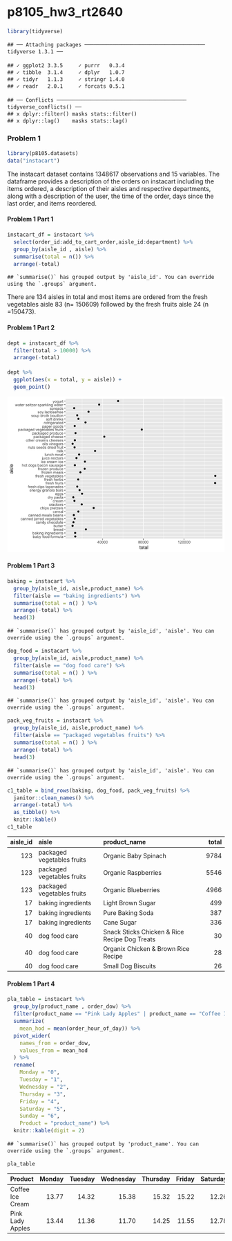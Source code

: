 p8105\_hw3\_rt2640
================

``` r
library(tidyverse)
```

    ## ── Attaching packages ─────────────────────────────────────── tidyverse 1.3.1 ──

    ## ✓ ggplot2 3.3.5     ✓ purrr   0.3.4
    ## ✓ tibble  3.1.4     ✓ dplyr   1.0.7
    ## ✓ tidyr   1.1.3     ✓ stringr 1.4.0
    ## ✓ readr   2.0.1     ✓ forcats 0.5.1

    ## ── Conflicts ────────────────────────────────────────── tidyverse_conflicts() ──
    ## x dplyr::filter() masks stats::filter()
    ## x dplyr::lag()    masks stats::lag()

### Problem 1

``` r
library(p8105.datasets)
data("instacart")
```

The instacart dataset contains 1348617 observations and 15 variables.
The dataframe provides a description of the orders on instacart
including the items ordered, a description of their aisles and
respective departments, along with a description of the user, the time
of the order, days since the last order, and items reordered.

#### Problem 1 Part 1

``` r
instacart_df = instacart %>%
  select(order_id:add_to_cart_order,aisle_id:department) %>% 
  group_by(aisle_id , aisle) %>%
  summarise(total = n()) %>%
  arrange(-total)
```

    ## `summarise()` has grouped output by 'aisle_id'. You can override using the `.groups` argument.

There are 134 aisles in total and most items are ordered from the fresh
vegetables aisle 83 (n= 150609) followed by the fresh fruits aisle 24 (n
=150473).

#### Problem 1 Part 2

``` r
dept = instacart_df %>%
  filter(total > 10000) %>%
  arrange(-total)

dept %>%
  ggplot(aes(x = total, y = aisle)) +
  geom_point()
```

![](p8105_hw3_rt2640_files/figure-gfm/unnamed-chunk-2-1.png)<!-- -->

#### Problem 1 Part 3

``` r
baking = instacart %>%
  group_by(aisle_id, aisle,product_name) %>%
  filter(aisle == "baking ingredients") %>%
  summarise(total = n() ) %>%
  arrange(-total) %>%
  head(3)
```

    ## `summarise()` has grouped output by 'aisle_id', 'aisle'. You can override using the `.groups` argument.

``` r
dog_food = instacart %>%
  group_by(aisle_id, aisle,product_name) %>%
  filter(aisle == "dog food care") %>%
  summarise(total = n() ) %>%
  arrange(-total) %>%
  head(3)
```

    ## `summarise()` has grouped output by 'aisle_id', 'aisle'. You can override using the `.groups` argument.

``` r
pack_veg_fruits = instacart %>%
  group_by(aisle_id, aisle,product_name) %>%
  filter(aisle == "packaged vegetables fruits") %>%
  summarise(total = n() ) %>%
  arrange(-total) %>%
  head(3)
```

    ## `summarise()` has grouped output by 'aisle_id', 'aisle'. You can override using the `.groups` argument.

``` r
c1_table = bind_rows(baking, dog_food, pack_veg_fruits) %>%
  janitor::clean_names() %>%
  arrange(-total) %>% 
  as_tibble() %>% 
  knitr::kable()
c1_table
```

| aisle\_id | aisle                      | product\_name                                 | total |
|----------:|:---------------------------|:----------------------------------------------|------:|
|       123 | packaged vegetables fruits | Organic Baby Spinach                          |  9784 |
|       123 | packaged vegetables fruits | Organic Raspberries                           |  5546 |
|       123 | packaged vegetables fruits | Organic Blueberries                           |  4966 |
|        17 | baking ingredients         | Light Brown Sugar                             |   499 |
|        17 | baking ingredients         | Pure Baking Soda                              |   387 |
|        17 | baking ingredients         | Cane Sugar                                    |   336 |
|        40 | dog food care              | Snack Sticks Chicken & Rice Recipe Dog Treats |    30 |
|        40 | dog food care              | Organix Chicken & Brown Rice Recipe           |    28 |
|        40 | dog food care              | Small Dog Biscuits                            |    26 |

#### Problem 1 Part 4

``` r
pla_table = instacart %>%
  group_by(product_name , order_dow) %>%
  filter(product_name == "Pink Lady Apples" | product_name == "Coffee Ice Cream") %>%
  summarize(
    mean_hod = mean(order_hour_of_day)) %>%
  pivot_wider(
    names_from = order_dow,
    values_from = mean_hod
  ) %>%
  rename(
    Monday = "0",
    Tuesday = "1",
    Wednesday = "2",
    Thursday = "3",
    Friday = "4",
    Saturday = "5",
    Sunday = "6",
    Product = "product_name") %>%
  knitr::kable(digit = 2)
```

    ## `summarise()` has grouped output by 'product_name'. You can override using the `.groups` argument.

``` r
pla_table
```

| Product          | Monday | Tuesday | Wednesday | Thursday | Friday | Saturday | Sunday |
|:-----------------|-------:|--------:|----------:|---------:|-------:|---------:|-------:|
| Coffee Ice Cream |  13.77 |   14.32 |     15.38 |    15.32 |  15.22 |    12.26 |  13.83 |
| Pink Lady Apples |  13.44 |   11.36 |     11.70 |    14.25 |  11.55 |    12.78 |  11.94 |
